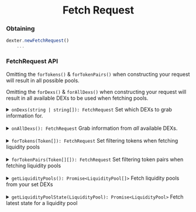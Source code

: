 <p align="center">
  <h1 align="center">Fetch Request</h1>
</p>

### Obtaining
```js
dexter.newFetchRequest()
    ...
```

### FetchRequest API
Omitting the `forTokens()` & `forTokenPairs()` when constructing your request will result in all possible pools.

Omitting the `forDexs()` & `forAllDexs()` when constructing your request will result in all available DEXs to be used
when fetching pools. 

<details>
<summary><code>onDexs(string | string[]): FetchRequest</code> Set which DEXs to grab information for.</summary>

##### Using

```js
dexter.newFetchRequest()
    .onDexs(WingRiders.identifier)
    ...
```
or
```js
dexter.newFetchRequest()
    .onDexs([WingRiders.identifier, SundaeSwap.identifier])
    ...
```
</details>

<br>

<details>
<summary><code>onAllDexs(): FetchRequest</code> Grab information from <i>all</i> available DEXs.</summary>

##### Using

```js
dexter.newFetchRequest()
    .onAllDexs()
    ...
```
</details>

<br>

<details>
<summary><code>forTokens(Token[]): FetchRequest</code> Set filtering tokens when fetching liquidity pools</summary>

##### Using

```js
const indyAsset: Asset = new Asset('533bb94a8850ee3ccbe483106489399112b74c905342cb1792a797a0', '494e4459', 6);

// Will only fetch pools containing the INDY token
dexter.newFetchRequest()
    .forTokens([indyAsset])
    ...
```
</details>

<br>

<details>
<summary><code>forTokenPairs(Token[][]): FetchRequest</code> Set filtering token pairs when fetching liquidity pools</summary>

##### Using

```js
const indyAsset: Asset = new Asset('533bb94a8850ee3ccbe483106489399112b74c905342cb1792a797a0', '494e4459', 6);

// Will only fetch pools containing ADA & INDY assets
dexter.newFetchRequest()
    .forTokenPairs([
        ['lovelace', indyAsset],
    ])
    ...
```
</details>

<br>

<details>
<summary><code>getLiquidityPools(): Promise&lt;LiquidityPool[]&gt;</code> Fetch liquidity pools from your set DEXs</summary>

Providing the first or first & second parameters will filter the returned pools by the assets you provide.

##### Using

```js
dexter.newFetchRequest()
    .onAllDexs()
    .getLiquidityPools()
    .then((pools: LiquidityPool[]) => {
        console.log(pools);
    });
```
</details>

<br>

<details>
<summary><code>getLiquidityPoolState(LiquidityPool): Promise&lt;LiquidityPool&gt;</code> Fetch latest state for a liquidity pool</summary>

##### Using

```js
dexter.newFetchRequest()
    .getLiquidityPoolState(liquidityPool)
    .then((pool: LiquidityPool) => {
        console.log(pool);
    });
```
</details>
